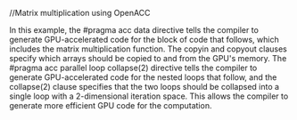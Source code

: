 //Matrix multiplication using OpenACC

In this example, the #pragma acc data directive tells the compiler to generate GPU-accelerated code for the block of code that follows, which includes the matrix multiplication function. 
The copyin and copyout clauses specify which arrays should be copied to and from the GPU's memory.
The #pragma acc parallel loop collapse(2) directive tells the compiler to generate GPU-accelerated code for the nested loops that follow, and the collapse(2) clause specifies that the two loops should be collapsed into a single loop with a 2-dimensional iteration space.
This allows the compiler to generate more efficient GPU code for the computation.
